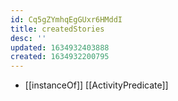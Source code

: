 ```yaml
---
id: Cq5gZYmhqEgGUxr6HMddI
title: createdStories
desc: ''
updated: 1634932403888
created: 1634932200795
---
```


- [[instanceOf]] [[ActivityPredicate]]
